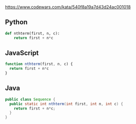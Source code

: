 https://www.codewars.com/kata/540f8a19a7d43d24ac001018

## Python
```python
def nthterm(first, n, c):
    return first + n*c
```

## JavaScript
```js
function nthterm(first, n, c) {
  return first + n*c
}
```

## Java
```java
public class Sequence {
  public static int nthterm(int first, int n, int c) {
    return first + n*c;
  }
}
```